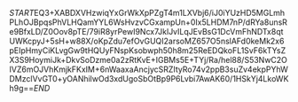 $START$EQ3+XABDXVHzwiqYxGrWkXpPZgT4m1LXVbj6/iJ0iYUzHD5MGLmhPLhOJBpqsPhVLHQamYYL6WsHvzvCGxampUn+0Ix5LHDM7nP/dRYa8unsRe9BfxLD/Z0Oov8pTE/79iR8yrPewI9Ncx7JklJvILqJEvBsG1DcVmFhNDTx8qtUWKcpyJ+5sH+w88X/oKpZdu7efOvGUQI2arsoMZ657O5nslAFd0keMk2x6pEIpHmyCiKLvgGw9tHQUyFNspKsobwph50h8m25ReEDQkoFL1SvF6kTYsZX3S9HoymiJk+DkvSoDzme0a2zRtKvE+IGBMs5E+TYj/Ra/hel88/S53NwC2OIVZ6mOJVhKmjkFKxIM+6nWaaxaAncjycSRZItyRo74v2ppB3suZv4ekpPYhWDMzclVvGT0+yOANhilwOd3xdUgoSbOtBp9P6Lvbi7AwAK60/1HSkYj4LkoWKh9g==$END$